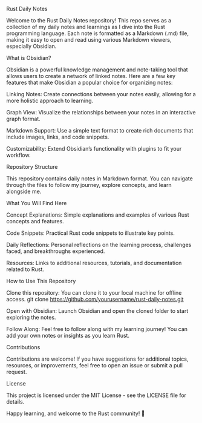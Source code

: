 Rust Daily Notes

Welcome to the Rust Daily Notes repository! This repo serves as a collection of my daily notes and learnings as I dive into the Rust programming language. Each note is formatted as a Markdown (.md) file, making it easy to open and read using various Markdown viewers, especially Obsidian.


What is Obsidian?

Obsidian is a powerful knowledge management and note-taking tool that allows users to create a network of linked notes. Here are a few key features that make Obsidian a popular choice for organizing notes:



Linking Notes: Create connections between your notes easily, allowing for a more holistic approach to learning.

Graph View: Visualize the relationships between your notes in an interactive graph format.

Markdown Support: Use a simple text format to create rich documents that include images, links, and code snippets.

Customizability: Extend Obsidian’s functionality with plugins to fit your workflow.


Repository Structure

This repository contains daily notes in Markdown format. You can navigate through the files to follow my journey, explore concepts, and learn alongside me.


What You Will Find Here


Concept Explanations: Simple explanations and examples of various Rust concepts and features.

Code Snippets: Practical Rust code snippets to illustrate key points.

Daily Reflections: Personal reflections on the learning process, challenges faced, and breakthroughs experienced.

Resources: Links to additional resources, tutorials, and documentation related to Rust.


How to Use This Repository


Clone this repository: You can clone it to your local machine for offline access.
git clone https://github.com/yourusername/rust-daily-notes.git


Open with Obsidian: Launch Obsidian and open the cloned folder to start exploring the notes.

Follow Along: Feel free to follow along with my learning journey! You can add your own notes or insights as you learn Rust.


Contributions

Contributions are welcome! If you have suggestions for additional topics, resources, or improvements, feel free to open an issue or submit a pull request.


License

This project is licensed under the MIT License - see the LICENSE file for details.


Happy learning, and welcome to the Rust community! 🚀
